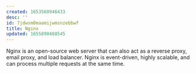 ```yaml
---
created: 1653568946433
desc: ''
id: 7jdwsm0maamijwmsnzebbwf
title: Nginx
updated: 1655890488545
---
```

   
Nginx is an open-source web server that can also act as a reverse proxy, email proxy, and load balancer. Nginx is event-driven, highly scalable, and can process multiple requests at the same time.